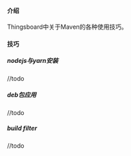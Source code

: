 #### 介绍

Thingsboard中关于Maven的各种使用技巧。



#### 技巧

##### nodejs与yarn安装

//todo

##### deb包应用

//todo

##### build filter

//todo



